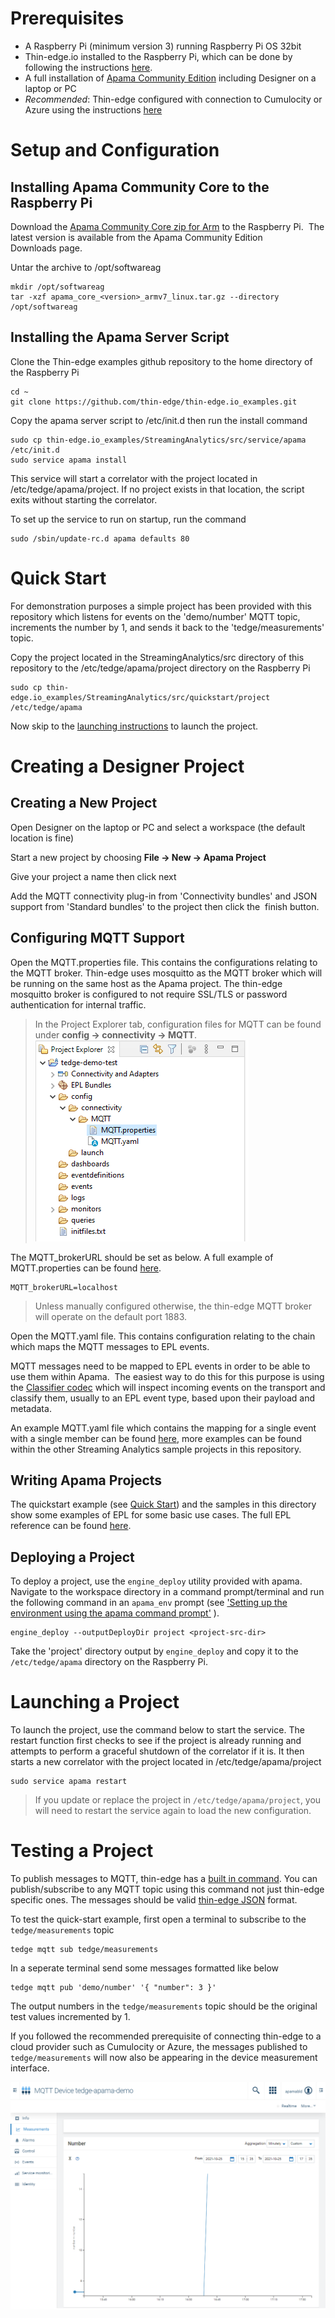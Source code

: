 # Prerequisites

- A Raspberry Pi (minimum version 3) running Raspberry Pi OS 32bit 
- Thin-edge.io installed to the Raspberry Pi, which can be done by following the instructions [here](https://github.com/thin-edge/thin-edge.io/blob/main/docs/src/howto-guides/002_installation.md).
- A full installation of [Apama Community Edition](https://apamacommunity.com/downloads/) including Designer on a laptop or PC
- _Recommended_: Thin-edge configured with connection to Cumulocity or Azure using the instructions [here](https://github.com/thin-edge/thin-edge.io/blob/main/docs/src/howto-guides/004_connect.md)


# Setup and Configuration
## Installing Apama Community Core to the Raspberry Pi
Download the [Apama Community Core zip for Arm](https://www.apamacommunity.com/downloads/) to the Raspberry Pi.  The latest version is available from the Apama Community Edition Downloads page.

Untar the archive to /opt/softwareag

```
mkdir /opt/softwareag
tar -xzf apama_core_<version>_armv7_linux.tar.gz --directory /opt/softwareag
```

## Installing the Apama Server Script
Clone the Thin-edge examples github repository to the home directory of the Raspberry Pi

```
cd ~
git clone https://github.com/thin-edge/thin-edge.io_examples.git
```

Copy the apama server script to /etc/init.d then run the install command

```
sudo cp thin-edge.io_examples/StreamingAnalytics/src/service/apama /etc/init.d
sudo service apama install
```

This service will start a correlator with the project located in /etc/tedge/apama/project.  If no project exists in that location, the script exits without starting the correlator.

To set up the service to run on startup, run the command
```
sudo /sbin/update-rc.d apama defaults 80
```

# Quick Start
For demonstration purposes a simple project has been provided with this repository which listens for events on the 'demo/number' MQTT topic, increments the number by 1, and sends it back to the 'tedge/measurements' topic.

Copy the project located in the StreamingAnalytics/src directory of this repository to the /etc/tedge/apama/project directory on the Raspberry Pi

```
sudo cp thin-edge.io_examples/StreamingAnalytics/src/quickstart/project /etc/tedge/apama
```
Now skip to the [launching instructions](#launching-the-project) to launch the project.

# Creating a Designer Project
## Creating a New Project
Open Designer on the laptop or PC and select a workspace (the default location is fine)

Start a new project by choosing __File → New → Apama Project__

Give your project a name then click next

Add the MQTT connectivity plug-in from 'Connectivity bundles' and JSON support from 'Standard bundles' to the project then click the  finish button.

## Configuring MQTT Support
Open the MQTT.properties file.  This contains the configurations relating to the MQTT broker.  Thin-edge uses mosquitto as the MQTT broker which will be running on the same host as the Apama project.  The thin-edge mosquitto broker is configured to not require SSL/TLS or password authentication for internal traffic. 

>In the Project Explorer tab, configuration files for MQTT can be found under __config → connectivity → MQTT__. ![](src/images/proj-explorer.png)

The MQTT_brokerURL should be set as below.  A full example of MQTT.properties can be found [here](src/quickstart/project/config/connectivity/MQTT/MQTT.properties).
```
MQTT_brokerURL=localhost
```
>Unless manually configured otherwise, the thin-edge MQTT broker will operate on the default port 1883.

Open the MQTT.yaml file.  This contains configuration relating to the chain which maps the MQTT messages to EPL events.

MQTT messages need to be mapped to EPL events in order to be able to use them within Apama.  The easiest way to do this for this purpose is using the [Classifier codec](https://www.apamacommunity.com/documents/10.11.0.1/apama_10.11.0.1_webhelp/apama-webhelp/#page/apama-webhelp%2Fco-ConApaAppToExtCom_classifier_codec.html%23wwconnect_header) which will inspect incoming events on the transport and classify them, usually to an EPL event type, based upon their payload and metadata.  

An example MQTT.yaml file which contains the mapping for a single event with a single member can be found [here](src/quickstart/project/config/connectivity/MQTT/MQTT.yaml), more examples can be found within the other Streaming Analytics sample projects in this repository.

## Writing Apama Projects

The quickstart example (see [Quick Start](#quick-start)) and the samples in this directory show some examples of EPL for some basic use cases.  The full EPL reference can be found [here](https://www.apamacommunity.com/documents/10.11.0.1/apama_10.11.0.1_webhelp/ApamaDoc/index.html).


## Deploying a Project
To deploy a project, use the `engine_deploy` utility provided with apama.  Navigate to the workspace directory in a command prompt/terminal and run the following command in an `apama_env` prompt (see ['Setting up the environment using the apama command prompt'](https://www.apamacommunity.com/documents/10.11.0.1/apama_10.11.0.1_webhelp/apama-webhelp/#page/apama-webhelp%2Fco-DepAndManApaApp_setting_up_the_environment_using_the_apama_command_prompt.html) ).
```
engine_deploy --outputDeployDir project <project-src-dir>
```
Take the 'project' directory output by `engine_deploy` and copy it to the `/etc/tedge/apama` directory on the Raspberry Pi.

# Launching a Project
To launch the project, use the command below to start the service.  The restart function first checks to see if the project is already running and attempts to perform a graceful shutdown of the correlator if it is.  It then starts a new correlator with the project located in /etc/tedge/apama/project

```
sudo service apama restart
```

>If you update or replace the project in `/etc/tedge/apama/project`, you will need to restart the service again to load the new configuration.

# Testing a Project
To publish messages to MQTT, thin-edge has a [built in command](https://github.com/thin-edge/thin-edge.io/blob/main/docs/src/howto-guides/005_pub_sub.md).  You can publish/subscribe to any MQTT topic using this command not just thin-edge specific ones.  The messages should be valid [thin-edge JSON](https://github.com/thin-edge/thin-edge.io/blob/main/docs/src/architecture/thin-edge-json.md) format.

To test the quick-start example, first open a terminal to subscribe to the `tedge/measurements` topic

``` 
tedge mqtt sub tedge/measurements
```
In a seperate terminal send some messages formatted like below
```
tedge mqtt pub 'demo/number' '{ "number": 3 }'
```

The output numbers in the `tedge/measurements` topic should be the original test values incremented by 1.

If you followed the recommended prerequisite of connecting thin-edge to a cloud provider such as Cumulocity or Azure, the messages published to `tedge/measurements` will now also be appearing in the device measurement interface.

![Number appearing in Cumulocity](src/images/number-in-cumulocity.png)